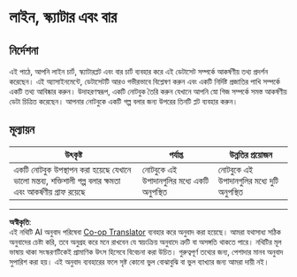<!--
CO_OP_TRANSLATOR_METADATA:
{
  "original_hash": "ad163c4fda72c8278280b61cad317ff4",
  "translation_date": "2025-08-27T10:46:15+00:00",
  "source_file": "3-Data-Visualization/09-visualization-quantities/assignment.md",
  "language_code": "bn"
}
-->
# লাইন, স্ক্যাটার এবং বার

## নির্দেশনা

এই পাঠে, আপনি লাইন চার্ট, স্ক্যাটারপ্লট এবং বার চার্ট ব্যবহার করে এই ডেটাসেট সম্পর্কে আকর্ষণীয় তথ্য প্রদর্শন করেছেন। এই অ্যাসাইনমেন্টে, ডেটাসেটটি আরও গভীরভাবে বিশ্লেষণ করুন এবং একটি নির্দিষ্ট প্রজাতির পাখি সম্পর্কে একটি তথ্য আবিষ্কার করুন। উদাহরণস্বরূপ, একটি নোটবুক তৈরি করুন যেখানে আপনি স্নো গিজ সম্পর্কে সমস্ত আকর্ষণীয় ডেটা চিত্রিত করেছেন। আপনার নোটবুকে একটি গল্প বলার জন্য উপরের তিনটি প্লট ব্যবহার করুন।

## মূল্যায়ন

উৎকৃষ্ট | পর্যাপ্ত | উন্নতির প্রয়োজন
--- | --- | -- |
একটি নোটবুক উপস্থাপন করা হয়েছে যেখানে ভালো মন্তব্য, শক্তিশালী গল্প বলার ক্ষমতা এবং আকর্ষণীয় গ্রাফ রয়েছে | নোটবুকে এই উপাদানগুলির মধ্যে একটি অনুপস্থিত | নোটবুকে এই উপাদানগুলির মধ্যে দুটি অনুপস্থিত

---

**অস্বীকৃতি**:  
এই নথিটি AI অনুবাদ পরিষেবা [Co-op Translator](https://github.com/Azure/co-op-translator) ব্যবহার করে অনুবাদ করা হয়েছে। আমরা যথাসাধ্য সঠিক অনুবাদের চেষ্টা করি, তবে অনুগ্রহ করে মনে রাখবেন যে স্বয়ংক্রিয় অনুবাদে ত্রুটি বা অসঙ্গতি থাকতে পারে। নথিটির মূল ভাষায় থাকা সংস্করণটিকেই প্রামাণিক উৎস হিসেবে বিবেচনা করা উচিত। গুরুত্বপূর্ণ তথ্যের জন্য, পেশাদার মানব অনুবাদ সুপারিশ করা হয়। এই অনুবাদ ব্যবহারের ফলে সৃষ্ট কোনো ভুল বোঝাবুঝি বা ভুল ব্যাখ্যার জন্য আমরা দায়ী নই।